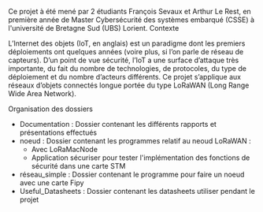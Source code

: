 Ce projet à été mené par 2 étudiants François Sevaux et Arthur Le Rest, en première année de Master Cybersécurité des systèmes embarqué (CSSE) à l'université de Bretagne Sud (UBS) Lorient.
Contexte

L’Internet des objets (IoT, en anglais) est un paradigme dont les premiers déploiements ont quelques années (voire plus, si l’on parle de réseau de capteurs). D’un point de vue sécurité, l’IoT a une surface d’attaque très importante, du fait du nombre de technologies, de protocoles, du type de déploiement et du nombre d’acteurs différents. Ce projet s’applique aux réseaux d’objets connectés longue portée du type LoRaWAN (Long Range Wide Area Network).

Organisation des dossiers 
 
 - Documentation : Dossier contenant les différents rapports et présentations effectués
 - noeud : Dossier contenant les programmes relatif au neoud LoRaWAN : 
   - Avec LoRaMacNode
   - Application sécuriser pour tester l'implémentation des fonctions de sécurité dans une carte STM
 - réseau_simple : Dossier contenant le programme pour faire un noeud avec une carte Fipy
 - Useful_Datasheets : Dossier contenant les datasheets utiliser pendant le projet
